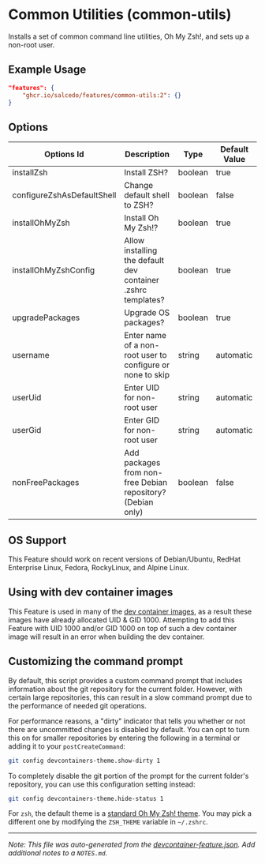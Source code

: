 
# Common Utilities (common-utils)

Installs a set of common command line utilities, Oh My Zsh!, and sets up a non-root user.

## Example Usage

```json
"features": {
    "ghcr.io/salcedo/features/common-utils:2": {}
}
```

## Options

| Options Id | Description | Type | Default Value |
|-----|-----|-----|-----|
| installZsh | Install ZSH? | boolean | true |
| configureZshAsDefaultShell | Change default shell to ZSH? | boolean | false |
| installOhMyZsh | Install Oh My Zsh!? | boolean | true |
| installOhMyZshConfig | Allow installing the default dev container .zshrc templates? | boolean | true |
| upgradePackages | Upgrade OS packages? | boolean | true |
| username | Enter name of a non-root user to configure or none to skip | string | automatic |
| userUid | Enter UID for non-root user | string | automatic |
| userGid | Enter GID for non-root user | string | automatic |
| nonFreePackages | Add packages from non-free Debian repository? (Debian only) | boolean | false |

## OS Support

This Feature should work on recent versions of Debian/Ubuntu, RedHat Enterprise Linux, Fedora, RockyLinux, and Alpine Linux.

## Using with dev container images

This Feature is used in many of the [dev container images](https://github.com/search?q=repo%3Adevcontainers%2Fimages+%22ghcr.io%2Fdevcontainers%2Ffeatures%2Fcommon-utils%22&type=code), as a result
these images have already allocated UID & GID 1000. Attempting to add this Feature with  UID 1000 and/or GID 1000 on top of such a dev container image will result in an error when building the dev container.

## Customizing the command prompt

By default, this script provides a custom command prompt that includes information about the git repository for the current folder. However, with certain large repositories, this can result in a slow command prompt due to the performance of needed git operations.

For performance reasons, a "dirty" indicator that tells you whether or not there are uncommitted changes is disabled by default. You can opt to turn this on for smaller repositories by entering the following in a terminal or adding it to your `postCreateCommand`:

```bash
git config devcontainers-theme.show-dirty 1
```

To completely disable the git portion of the prompt for the current folder's repository, you can use this configuration setting instead:

```bash
git config devcontainers-theme.hide-status 1
```

For `zsh`, the default theme is a [standard Oh My Zsh! theme](https://ohmyz.sh/). You may pick a different one by modifying the `ZSH_THEME` variable in `~/.zshrc`.


---

_Note: This file was auto-generated from the [devcontainer-feature.json](https://github.com/salcedo/features/blob/main/src/common-utils/devcontainer-feature.json).  Add additional notes to a `NOTES.md`._
